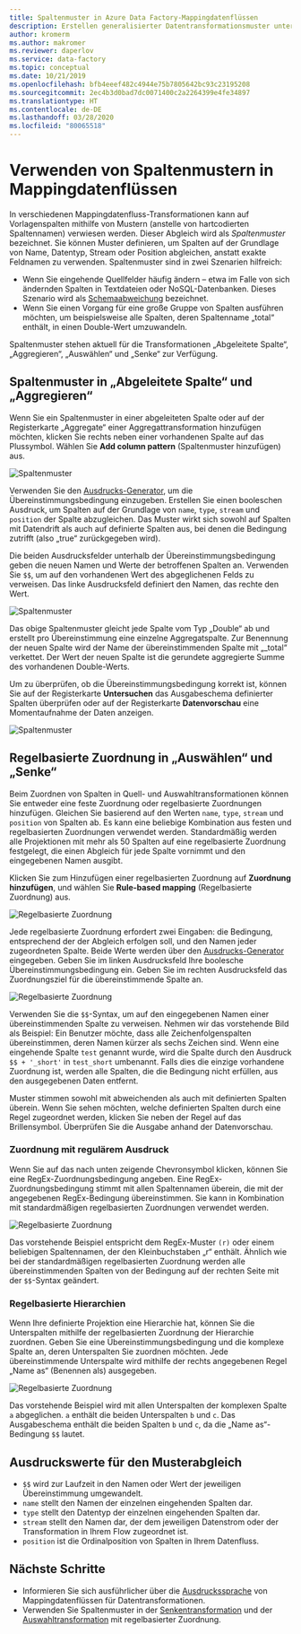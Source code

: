 ```yaml
---
title: Spaltenmuster in Azure Data Factory-Mappingdatenflüssen
description: Erstellen generalisierter Datentransformationsmuster unter Verwendung von Spaltenmustern in Azure Data Factory-Mappingdatenflüssen
author: kromerm
ms.author: makromer
ms.reviewer: daperlov
ms.service: data-factory
ms.topic: conceptual
ms.date: 10/21/2019
ms.openlocfilehash: bfb4eeef482c4944e75b7805642bc93c23195208
ms.sourcegitcommit: 2ec4b3d0bad7dc0071400c2a2264399e4fe34897
ms.translationtype: HT
ms.contentlocale: de-DE
ms.lasthandoff: 03/28/2020
ms.locfileid: "80065518"
---
```

# <a name="using-column-patterns-in-mapping-data-flow"></a>Verwenden von Spaltenmustern in Mappingdatenflüssen

In verschiedenen Mappingdatenfluss-Transformationen kann auf Vorlagenspalten mithilfe von Mustern (anstelle von hartcodierten Spaltennamen) verwiesen werden. Dieser Abgleich wird als *Spaltenmuster* bezeichnet. Sie können Muster definieren, um Spalten auf der Grundlage von Name, Datentyp, Stream oder Position abgleichen, anstatt exakte Feldnamen zu verwenden. Spaltenmuster sind in zwei Szenarien hilfreich:

* Wenn Sie eingehende Quellfelder häufig ändern – etwa im Falle von sich ändernden Spalten in Textdateien oder NoSQL-Datenbanken. Dieses Szenario wird als [Schemaabweichung](concepts-data-flow-schema-drift.md) bezeichnet.
* Wenn Sie einen Vorgang für eine große Gruppe von Spalten ausführen möchten, um beispielsweise alle Spalten, deren Spaltenname „total“ enthält, in einen Double-Wert umzuwandeln.

Spaltenmuster stehen aktuell für die Transformationen „Abgeleitete Spalte“, „Aggregieren“, „Auswählen“ und „Senke“ zur Verfügung.

## <a name="column-patterns-in-derived-column-and-aggregate"></a>Spaltenmuster in „Abgeleitete Spalte“ und „Aggregieren“

Wenn Sie ein Spaltenmuster in einer abgeleiteten Spalte oder auf der Registerkarte „Aggregate“ einer Aggregattransformation hinzufügen möchten, klicken Sie rechts neben einer vorhandenen Spalte auf das Plussymbol. Wählen Sie **Add column pattern** (Spaltenmuster hinzufügen) aus. 

![Spaltenmuster](media/data-flow/columnpattern.png "Spaltenmuster")

Verwenden Sie den [Ausdrucks-Generator](concepts-data-flow-expression-builder.md), um die Übereinstimmungsbedingung einzugeben. Erstellen Sie einen booleschen Ausdruck, um Spalten auf der Grundlage von `name`, `type`, `stream` und `position` der Spalte abzugleichen. Das Muster wirkt sich sowohl auf Spalten mit Datendrift als auch auf definierte Spalten aus, bei denen die Bedingung zutrifft (also „true“ zurückgegeben wird).

Die beiden Ausdrucksfelder unterhalb der Übereinstimmungsbedingung geben die neuen Namen und Werte der betroffenen Spalten an. Verwenden Sie `$$`, um auf den vorhandenen Wert des abgeglichenen Felds zu verweisen. Das linke Ausdrucksfeld definiert den Namen, das rechte den Wert.

![Spaltenmuster](media/data-flow/columnpattern2.png "Spaltenmuster")

Das obige Spaltenmuster gleicht jede Spalte vom Typ „Double“ ab und erstellt pro Übereinstimmung eine einzelne Aggregatspalte. Zur Benennung der neuen Spalte wird der Name der übereinstimmenden Spalte mit „_total“ verkettet. Der Wert der neuen Spalte ist die gerundete aggregierte Summe des vorhandenen Double-Werts.

Um zu überprüfen, ob die Übereinstimmungsbedingung korrekt ist, können Sie auf der Registerkarte **Untersuchen** das Ausgabeschema definierter Spalten überprüfen oder auf der Registerkarte **Datenvorschau** eine Momentaufnahme der Daten anzeigen. 

![Spaltenmuster](media/data-flow/columnpattern3.png "Spaltenmuster")

## <a name="rule-based-mapping-in-select-and-sink"></a>Regelbasierte Zuordnung in „Auswählen“ und „Senke“

Beim Zuordnen von Spalten in Quell- und Auswahltransformationen können Sie entweder eine feste Zuordnung oder regelbasierte Zuordnungen hinzufügen. Gleichen Sie basierend auf den Werten `name`, `type`, `stream` und `position` von Spalten ab. Es kann eine beliebige Kombination aus festen und regelbasierten Zuordnungen verwendet werden. Standardmäßig werden alle Projektionen mit mehr als 50 Spalten auf eine regelbasierte Zuordnung festgelegt, die einen Abgleich für jede Spalte vornimmt und den eingegebenen Namen ausgibt. 

Klicken Sie zum Hinzufügen einer regelbasierten Zuordnung auf **Zuordnung hinzufügen**, und wählen Sie **Rule-based mapping** (Regelbasierte Zuordnung) aus.

![Regelbasierte Zuordnung](media/data-flow/rule2.png "Regelbasierte Zuordnung")

Jede regelbasierte Zuordnung erfordert zwei Eingaben: die Bedingung, entsprechend der der Abgleich erfolgen soll, und den Namen jeder zugeordneten Spalte. Beide Werte werden über den [Ausdrucks-Generator](concepts-data-flow-expression-builder.md) eingegeben. Geben Sie im linken Ausdrucksfeld Ihre boolesche Übereinstimmungsbedingung ein. Geben Sie im rechten Ausdrucksfeld das Zuordnungsziel für die übereinstimmende Spalte an.

![Regelbasierte Zuordnung](media/data-flow/rule-based-mapping.png "Regelbasierte Zuordnung")

Verwenden Sie die `$$`-Syntax, um auf den eingegebenen Namen einer übereinstimmenden Spalte zu verweisen. Nehmen wir das vorstehende Bild als Beispiel: Ein Benutzer möchte, dass alle Zeichenfolgenspalten übereinstimmen, deren Namen kürzer als sechs Zeichen sind. Wenn eine eingehende Spalte `test` genannt wurde, wird die Spalte durch den Ausdruck `$$ + '_short'` in `test_short` umbenannt. Falls dies die einzige vorhandene Zuordnung ist, werden alle Spalten, die die Bedingung nicht erfüllen, aus den ausgegebenen Daten entfernt.

Muster stimmen sowohl mit abweichenden als auch mit definierten Spalten überein. Wenn Sie sehen möchten, welche definierten Spalten durch eine Regel zugeordnet werden, klicken Sie neben der Regel auf das Brillensymbol. Überprüfen Sie die Ausgabe anhand der Datenvorschau.

### <a name="regex-mapping"></a>Zuordnung mit regulärem Ausdruck

Wenn Sie auf das nach unten zeigende Chevronsymbol klicken, können Sie eine RegEx-Zuordnungsbedingung angeben. Eine RegEx-Zuordnungsbedingung stimmt mit allen Spaltennamen überein, die mit der angegebenen RegEx-Bedingung übereinstimmen. Sie kann in Kombination mit standardmäßigen regelbasierten Zuordnungen verwendet werden.

![Regelbasierte Zuordnung](media/data-flow/regex-matching.png "Regelbasierte Zuordnung")

Das vorstehende Beispiel entspricht dem RegEx-Muster `(r)` oder einem beliebigen Spaltennamen, der den Kleinbuchstaben „r“ enthält. Ähnlich wie bei der standardmäßigen regelbasierten Zuordnung werden alle übereinstimmenden Spalten von der Bedingung auf der rechten Seite mit der `$$`-Syntax geändert.

### <a name="rule-based-hierarchies"></a>Regelbasierte Hierarchien

Wenn Ihre definierte Projektion eine Hierarchie hat, können Sie die Unterspalten mithilfe der regelbasierten Zuordnung der Hierarchie zuordnen. Geben Sie eine Übereinstimmungsbedingung und die komplexe Spalte an, deren Unterspalten Sie zuordnen möchten. Jede übereinstimmende Unterspalte wird mithilfe der rechts angegebenen Regel „Name as“ (Benennen als) ausgegeben.

![Regelbasierte Zuordnung](media/data-flow/rule-based-hierarchy.png "Regelbasierte Zuordnung")

Das vorstehende Beispiel wird mit allen Unterspalten der komplexen Spalte `a` abgeglichen. `a` enthält die beiden Unterspalten `b` und `c`. Das Ausgabeschema enthält die beiden Spalten `b` und `c`, da die „Name as“-Bedingung `$$` lautet.

## <a name="pattern-matching-expression-values"></a>Ausdruckswerte für den Musterabgleich

* `$$` wird zur Laufzeit in den Namen oder Wert der jeweiligen Übereinstimmung umgewandelt.
* `name` stellt den Namen der einzelnen eingehenden Spalten dar.
* `type` stellt den Datentyp der einzelnen eingehenden Spalten dar.
* `stream` stellt den Namen dar, der dem jeweiligen Datenstrom oder der Transformation in Ihrem Flow zugeordnet ist.
* `position` ist die Ordinalposition von Spalten in Ihrem Datenfluss.

## <a name="next-steps"></a>Nächste Schritte
* Informieren Sie sich ausführlicher über die [Ausdruckssprache](data-flow-expression-functions.md) von Mappingdatenflüssen für Datentransformationen.
* Verwenden Sie Spaltenmuster in der [Senkentransformation](data-flow-sink.md) und der [Auswahltransformation](data-flow-select.md) mit regelbasierter Zuordnung.
